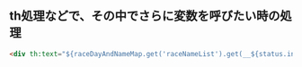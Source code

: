 ## th処理などで、その中でさらに変数を呼びたい時の処理

```HTML
<div th:text="${raceDayAndNameMap.get('raceNameList').get(__${status.index}__)}">

```
